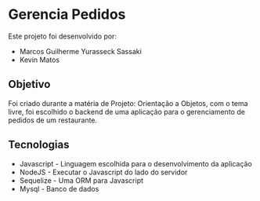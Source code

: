 # Gerencia Pedidos

Este projeto foi desenvolvido por:
- Marcos Guilherme Yurasseck Sassaki
- Kevin Matos

## Objetivo
Foi criado durante a matéria de Projeto: Orientação a Objetos, com o tema livre, foi escolhido o backend de uma aplicação para o gerenciamento de pedidos de um restaurante.

## Tecnologias

- Javascript - Linguagem escolhida para o desenvolvimento da aplicação
- NodeJS - Executar o Javascript do lado do servidor
- Sequelize - Uma ORM para Javascript
- Mysql - Banco de dados
